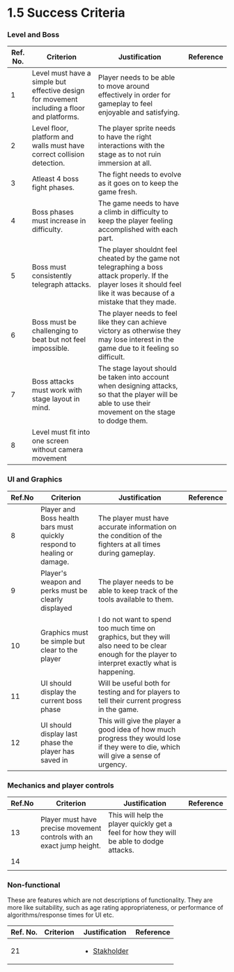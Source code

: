 # 1.5 Success Criteria

### Level and Boss

| Ref. No. | Criterion                                                                                   | Justification                                                                                                                                                             | Reference |
| -------- | ------------------------------------------------------------------------------------------- | ------------------------------------------------------------------------------------------------------------------------------------------------------------------------- | --------- |
| 1        | Level must have a simple but effective design for movement including a floor and platforms. | Player needs to be able to move around effectively in order for gameplay to feel enjoyable and satisfying.                                                                |           |
| 2        | Level floor, platform and walls must have correct collision detection.                      | The player sprite needs to have the right interactions with the stage as to not ruin immersion at all.                                                                    |           |
| 3        | Atleast 4 boss fight phases.                                                                | The fight needs to evolve as it goes on to keep the game fresh.                                                                                                           |           |
| 4        | Boss phases must increase in difficulty.                                                    | The game needs to have a climb in difficulty to keep the player feeling accomplished with each part.                                                                      |           |
| 5        | Boss must consistently telegraph attacks.                                                   | The player shouldnt feel cheated by the game not telegraphing a boss attack properly. If the player loses it should feel like it was because of a mistake that they made. |           |
| 6        | Boss must be challenging to beat but not feel impossible.                                   | The player needs to feel like they can achieve victory as otherwise they may lose interest in the game due to it feeling so difficult.                                    |           |
| 7        | Boss attacks must work with stage layout in mind.                                           | The stage layout should be taken into account when designing attacks, so that the player will be able to use their movement on the stage to dodge them.                   |           |
| 8        | Level must fit into one screen without camera movement                                      |                                                                                                                                                                           |           |

### UI and Graphics

| Ref.No | Criterion                                                              | Justification                                                                                                                                       | Reference |
| ------ | ---------------------------------------------------------------------- | --------------------------------------------------------------------------------------------------------------------------------------------------- | --------- |
| 8      | Player and Boss health bars must quickly respond to healing or damage. | The player must have accurate information on the condition of the fighters at all times during gameplay.                                            |           |
| 9      | Player's weapon and perks must be clearly displayed                    | The player needs to be able to keep track of the tools available to them.                                                                           |           |
| 10     | Graphics must be simple but clear to the player                        | I do not want to spend too much time on graphics, but they will also need to be clear enough for the player to interpret exactly what is happening. |           |
| 11     | UI should display the current boss phase                               | Will be useful both for testing and for players to tell their current progress in the game.                                                         |           |
| 12     | UI should display last phase the player has saved in                   | This will give the player a good idea of how much progress they would lose if they were to die, which will give a sense of urgency.                 |           |

### Mechanics and player controls

| Ref.No | Criterion                                                             | Justification                                                                            | Reference |
| ------ | --------------------------------------------------------------------- | ---------------------------------------------------------------------------------------- | --------- |
| 13     | Player must have precise movement controls with an exact jump height. | This will help the player quickly get a feel for how they will be able to dodge attacks. |           |
| 14     |                                                                       |                                                                                          |           |
|        |                                                                       |                                                                                          |           |

### Non-functional

These are features which are not descriptions of functionality. They are more like suitability, such as age rating appropriateness, or performance of algorithms/response times for UI etc.

| Ref. No. | Criterion | Justification                                                  | Reference |
| -------- | --------- | -------------------------------------------------------------- | --------- |
| 21       |           | <ul><li><a href="1.2-stakeholders.md">Stakholder</a></li></ul> |           |
